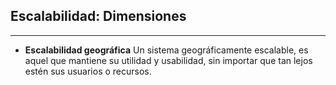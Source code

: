## Escalabilidad: Dimensiones
---------------------------

* **Escalabilidad geográfica**
Un sistema geográficamente escalable, es aquel que mantiene su utilidad y usabilidad, sin importar que tan lejos estén sus usuarios o recursos.
